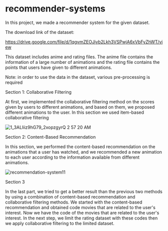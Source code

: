 # recommender-systems

In this project, we made a recommender system for the given dataset.

The download link of the dataset:

https://drive.google.com/file/d/1qgvmZEOJiyb2Lkh3VSPwjA6xVbFyZhWT/view

This dataset includes anime and rating files. The anime file contains the information of a large number of animations and the rating file contains the points that users have given to different animations.

Note: in order to use the data in the dataset, various pre-processing is required

Section 1: Collaborative Filtering

At first, we implemented the collaborative filtering method on the scores given by users to different animations, and based on them, we proposed different animations to the user.
In this section we used item-based collaborative filtering

![1_3ALliiz9hG79_2xopzgyrQ 2 57 20 AM](https://user-images.githubusercontent.com/47056654/195467508-cf80c6ca-fae4-49a3-8144-c67da48b32b0.jpg)

Section 2: Content-Based Recommendation 

In this section, we performed the content-based recommendation on the animations that a user has watched, and we recommended a new animation to each user according to the information available from different animations.

![recommendation-system11](https://user-images.githubusercontent.com/47056654/195469234-5b738a5f-c9eb-4429-9ac8-9f7dea6362a6.jpg)

Section 3 

In the last part, we tried to get a better result than the previous two methods by using a combination of content-based recommendation and collaborative filtering methods. We started with the content-based recommendation and obtained code movies that are related to the user's interest. Now we have the code of the movies that are related to the user's interest. In the next step, we limit the rating dataset with these codes then we apply collaborative filtering to the limited dataset.

